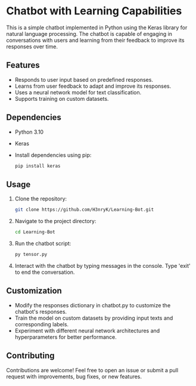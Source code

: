 # Chatbot with Learning Capabilities

This is a simple chatbot implemented in Python using the Keras library for natural language processing. The chatbot is capable of engaging in conversations with users and learning from their feedback to improve its responses over time.

## Features

- Responds to user input based on predefined responses.
- Learns from user feedback to adapt and improve its responses.
- Uses a neural network model for text classification.
- Supports training on custom datasets.

## Dependencies

- Python 3.10
- Keras

- Install dependencies using pip:

    ```bash
    pip install keras

## Usage

1. Clone the repository:

   ```bash
   git clone https://github.com/H3nryK/Learning-Bot.git

2. Navigate to the project directory:
   
   ```bash
   cd Learning-Bot

3. Run the chatbot script:

    ```bash
    py tensor.py

4. Interact with the chatbot by typing messages in the console. Type 'exit' to end the conversation.

## Customization

- Modify the responses dictionary in chatbot.py to customize the chatbot's responses.
- Train the model on custom datasets by providing input texts and corresponding labels.
- Experiment with different neural network architectures and hyperparameters for better performance.

## Contributing

Contributions are welcome! Feel free to open an issue or submit a pull request with improvements, bug fixes, or new features.
